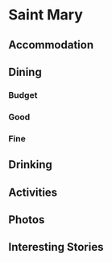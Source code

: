 # Saint Mary

## Accommodation

## Dining

### Budget


### Good


### Fine


## Drinking


## Activities


## Photos



## Interesting Stories

